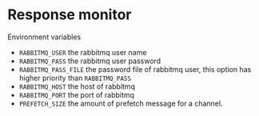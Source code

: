 # Response monitor

Environment variables

- `RABBITMQ_USER` the rabbitmq user name
- `RABBITMQ_PASS` the rabbitmq user password
- `RABBITMQ_PASS_FILE` the password file of rabbitmq user, this option has higher priority than `RABBITMQ_PASS`
- `RABBITMQ_HOST` the host of rabbitmq
- `RABBITMQ_PORT` the port of rabbitmq
- `PREFETCH_SIZE` the amount of prefetch message for a channel.
